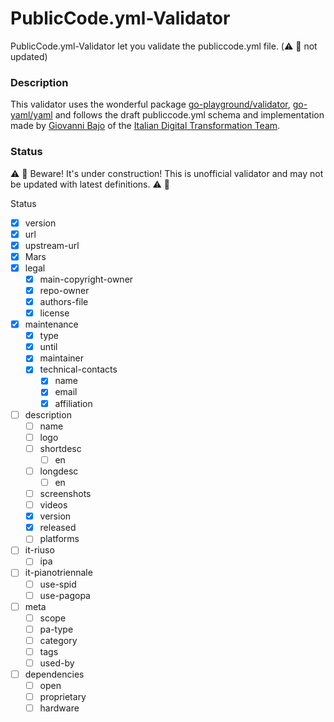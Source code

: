 # PublicCode.yml-Validator

PublicCode.yml-Validator let you validate the publiccode.yml file. (⚠️ 🚨 not updated)

### Description

This validator uses the wonderful package [go-playground/validator](https://github.com/go-playground/validator), [go-yaml/yaml](https://github.com/go-yaml/yaml) and follows the draft publiccode.yml schema and implementation made by [Giovanni Bajo](https://github.com/rasky) of the [Italian Digital Transformation Team](https://teamdigitale.governo.it).

### Status

⚠️ 🚨 Beware! It's under construction! This is unofficial validator and may not be updated with latest definitions. ⚠️ 🚨

Status

* [x] version
* [x] url
* [x] upstream-url
* [x] Mars
* [x] legal
  * [x] main-copyright-owner
  * [x] repo-owner
  * [x] authors-file
  * [x] license
* [x] maintenance
  * [x] type
  * [x] until
  * [x] maintainer
  * [x] technical-contacts
    * [x] name
    * [x] email
    * [x] affiliation
* [ ] description
  * [ ] name
  * [ ] logo
  * [ ] shortdesc
    * [ ] en
  * [ ] longdesc
    * [ ] en
  * [ ] screenshots
  * [ ] videos
  * [x] version
  * [x] released
  * [ ] platforms
* [ ] it-riuso
  * [ ] ipa
* [ ] it-pianotriennale
  * [ ] use-spid
  * [ ] use-pagopa
* [ ] meta
  * [ ] scope
  * [ ] pa-type
  * [ ] category
  * [ ] tags
  * [ ] used-by
* [ ] dependencies
  * [ ] open
  * [ ] proprietary
  * [ ] hardware
